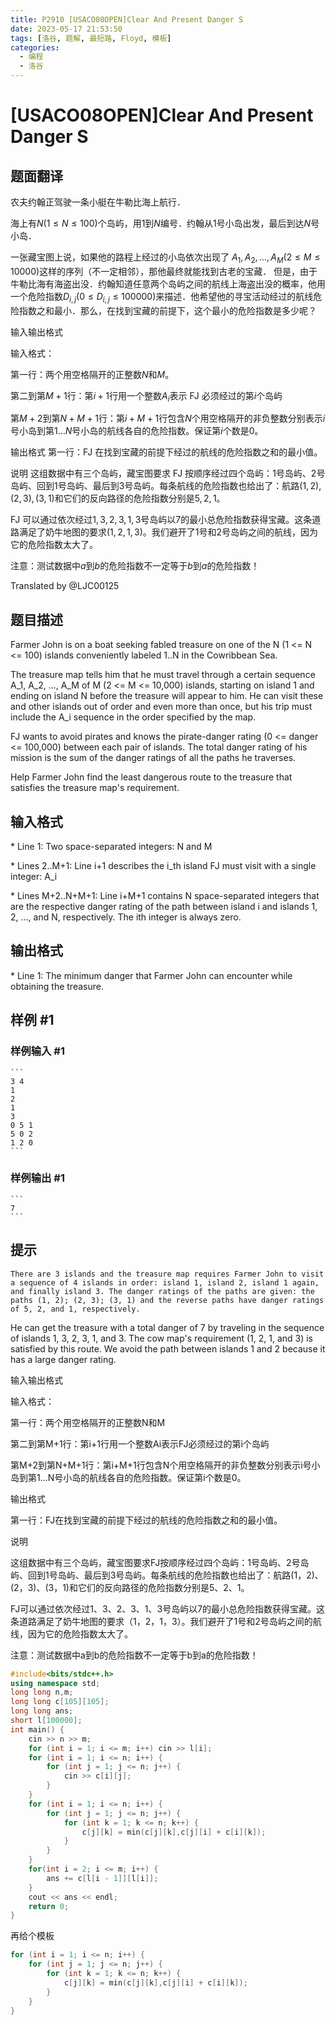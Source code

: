 ```yaml
---
title: P2910 [USACO08OPEN]Clear And Present Danger S
date: 2023-05-17 21:53:50
tags: [洛谷, 题解, 最短路, Floyd, 模板]
categories:
  - 编程
  - 洛谷
---
```

# [USACO08OPEN]Clear And Present Danger S

## 题面翻译

农夫约翰正驾驶一条小艇在牛勒比海上航行．

海上有$N(1\leq N\leq 100)$个岛屿，用$1$到$N$编号．约翰从$1$号小岛出发，最后到达$N$号小岛．

一张藏宝图上说，如果他的路程上经过的小岛依次出现了 $A_1,A_2,\dots ,A_M(2\leq M\leq 10000)$这样的序列（不一定相邻），那他最终就能找到古老的宝藏． 但是，由于牛勒比海有海盗出没．约翰知道任意两个岛屿之间的航线上海盗出没的概率，他用一个危险指数$D_{i,j}(0\leq D_{i,j}\leq 100000)$来描述．他希望他的寻宝活动经过的航线危险指数之和最小．那么，在找到宝藏的前提下，这个最小的危险指数是多少呢？

输入输出格式

输入格式：

第一行：两个用空格隔开的正整数$N$和$M$。

第二到第$M+1$行：第$i+1$行用一个整数$A_i$表示 FJ 必须经过的第$i$个岛屿

第$M+2$到第$N+M+1$行：第$i+M+1$行包含$N$个用空格隔开的非负整数分别表示$i$号小岛到第$1\dots N$号小岛的航线各自的危险指数。保证第$i$个数是$0$。

输出格式
第一行：FJ 在找到宝藏的前提下经过的航线的危险指数之和的最小值。

说明
这组数据中有三个岛屿，藏宝图要求 FJ 按顺序经过四个岛屿：$1$号岛屿、$2$号岛屿、回到$1$号岛屿、最后到$3$号岛屿。每条航线的危险指数也给出了：航路$(1,2),(2,3),(3,1)$和它们的反向路径的危险指数分别是$5,2,1$。

FJ 可以通过依次经过$1,3,2,3,1,3$号岛屿以$7$的最小总危险指数获得宝藏。这条道路满足了奶牛地图的要求$(1,2,1,3)$。我们避开了$1$号和$2$号岛屿之间的航线，因为它的危险指数太大了。

注意：测试数据中$a$到$b$的危险指数不一定等于$b$到$a$的危险指数！

Translated by @LJC00125

## 题目描述

Farmer John is on a boat seeking fabled treasure on one of the N (1 <= N <= 100) islands conveniently labeled 1..N in the Cowribbean Sea.

The treasure map tells him that he must travel through a certain sequence A\_1, A\_2, ..., A\_M of M (2 <= M <= 10,000) islands, starting on island 1 and ending on island N before the treasure will appear to him. He can visit these and other islands out of order and even more than once, but his trip must include the A\_i sequence in the order specified by the map.

FJ wants to avoid pirates and knows the pirate-danger rating (0 <= danger <= 100,000) between each pair of islands. The total danger rating of his mission is the sum of the danger ratings of all the paths he traverses.

Help Farmer John find the least dangerous route to the treasure that satisfies the treasure map's requirement.

## 输入格式

\* Line 1: Two space-separated integers: N and M

\* Lines 2..M+1: Line i+1 describes the i\_th island FJ must visit with a single integer: A\_i

\* Lines M+2..N+M+1: Line i+M+1 contains N space-separated integers that are the respective danger rating of the path between island i and islands 1, 2, ..., and N, respectively. The ith integer is always zero.

## 输出格式

\* Line 1: The minimum danger that Farmer John can encounter while obtaining the treasure.
	
## 样例 #1
	
### 样例输入 #1
	
	```
	3 4 
	1 
	2 
	1 
	3 
	0 5 1 
	5 0 2 
	1 2 0
	```
	
### 样例输出 #1
	
	```
	7
	```
	
## 提示
	
	There are 3 islands and the treasure map requires Farmer John to visit a sequence of 4 islands in order: island 1, island 2, island 1 again, and finally island 3. The danger ratings of the paths are given: the paths (1, 2); (2, 3); (3, 1) and the reverse paths have danger ratings of 5, 2, and 1, respectively.


He can get the treasure with a total danger of 7 by traveling in the sequence of islands 1, 3, 2, 3, 1, and 3. The cow map's requirement (1, 2, 1, and 3) is satisfied by this route. We avoid the path between islands 1 and 2 because it has a large danger rating.

输入输出格式


输入格式：


第一行：两个用空格隔开的正整数N和M


第二到第M+1行：第i+1行用一个整数Ai表示FJ必须经过的第i个岛屿


第M+2到第N+M+1行：第i+M+1行包含N个用空格隔开的非负整数分别表示i号小岛到第1...N号小岛的航线各自的危险指数。保证第i个数是0。

输出格式


第一行：FJ在找到宝藏的前提下经过的航线的危险指数之和的最小值。

说明

这组数据中有三个岛屿，藏宝图要求FJ按顺序经过四个岛屿：1号岛屿、2号岛屿、回到1号岛屿、最后到3号岛屿。每条航线的危险指数也给出了：航路(1，2)、(2，3)、(3，1)和它们的反向路径的危险指数分别是5、2、1。


FJ可以通过依次经过1、3、2、3、1、3号岛屿以7的最小总危险指数获得宝藏。这条道路满足了奶牛地图的要求（1，2，1，3）。我们避开了1号和2号岛屿之间的航线，因为它的危险指数太大了。


注意：测试数据中a到b的危险指数不一定等于b到a的危险指数！
```cpp
#include<bits/stdc++.h>
using namespace std;
long long n,m;
long long c[105][105];
long long ans;
short l[100000];
int main() {
	cin >> n >> m;
	for (int i = 1; i <= m; i++) cin >> l[i];
	for (int i = 1; i <= n; i++) {
		for (int j = 1; j <= n; j++) {
			cin >> c[i][j];
		}
	}
	for (int i = 1; i <= n; i++) {
		for (int j = 1; j <= n; j++) {
			for (int k = 1; k <= n; k++) {
				c[j][k] = min(c[j][k],c[j][i] + c[i][k]);
			}
		}
	}
	for(int i = 2; i <= m; i++) {
		ans += c[l[i - 1]][l[i]];
	}
	cout << ans << endl;
	return 0;
}
```
再给个模板
```cpp
for (int i = 1; i <= n; i++) {
	for (int j = 1; j <= n; j++) {
		for (int k = 1; k <= n; k++) {
			c[j][k] = min(c[j][k],c[j][i] + c[i][k]);
		}
	}
}
```
<script src="https://giscus.app/client.js"
        data-repo="kimi0705/kimi0705.github.io"
        data-repo-id="R_kgDOJfkTvA"
        data-category="Q&A"
        data-category-id="DIC_kwDOJfkTvM4CWmkN"
        data-mapping="pathname"
        data-strict="0"
        data-reactions-enabled="1"
        data-emit-metadata="0"
        data-input-position="bottom"
        data-theme="preferred_color_scheme"
        data-lang="zh-CN"
        data-loading="lazy"
        crossorigin="anonymous"
        async>
</script>